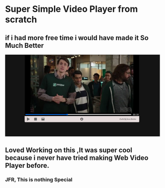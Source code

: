 # Super Simple Video Player from scratch
## if i had more free time i would have made it **So Much Better**
![Siliconvalley Series](./img.png)

## Loved Working on this ,It was **super cool** because i never have tried making Web Video Player before.
### JFR, This is nothing Special

